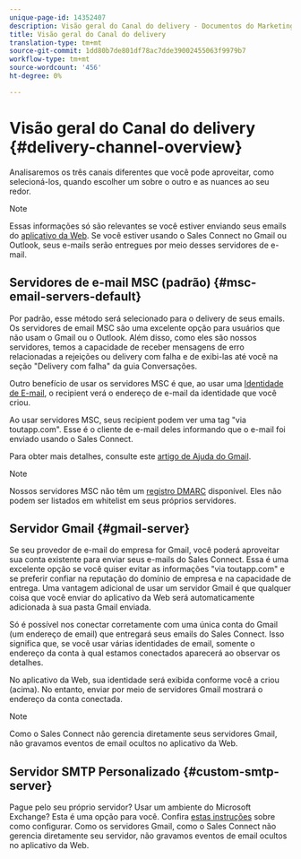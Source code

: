```yaml
---
unique-page-id: 14352407
description: Visão geral do Canal do delivery - Documentos do Marketing - Documentação do produto
title: Visão geral do Canal do delivery
translation-type: tm+mt
source-git-commit: 1dd80b7de801df78ac7dde39002455063f9979b7
workflow-type: tm+mt
source-wordcount: '456'
ht-degree: 0%

---
```



# Visão geral do Canal do delivery {#delivery-channel-overview}

Analisaremos os três canais diferentes que você pode aproveitar, como selecioná-los, quando escolher um sobre o outro e as nuances ao seu redor.

>[!NOTE]
>
>Essas informações só são relevantes se você estiver enviando seus emails do [aplicativo da Web](https://toutapp.com/login). Se você estiver usando o Sales Connect no Gmail ou Outlook, seus e-mails serão entregues por meio desses servidores de e-mail.

## Servidores de e-mail MSC (padrão) {#msc-email-servers-default}

Por padrão, esse método será selecionado para o delivery de seus emails. Os servidores de email MSC são uma excelente opção para usuários que não usam o Gmail ou o Outlook. Além disso, como eles são nossos servidores, temos a capacidade de receber mensagens de erro relacionadas a rejeições ou delivery com falha e de exibi-las até você na seção &quot;Delivery com falha&quot; da guia Conversações.

Outro benefício de usar os servidores MSC é que, ao usar uma [Identidade de E-mail](/help/marketo/product-docs/marketo-sales-connect/getting-started/email-settings/add-identity.md), o recipient verá o endereço de e-mail da identidade que você criou.

Ao usar servidores MSC, seus recipient podem ver uma tag &quot;via toutapp.com&quot;. Esse é o cliente de e-mail deles informando que o e-mail foi enviado usando o Sales Connect.

Para obter mais detalhes, consulte este [artigo de Ajuda do Gmail](https://support.google.com/mail/answer/1311182?hl=en).

>[!NOTE]
>
>Nossos servidores MSC não têm um [registro DMARC](https://dmarc.org/) disponível. Eles não podem ser listados em whitelist em seus próprios servidores.

## Servidor Gmail {#gmail-server}

Se seu provedor de e-mail do empresa for Gmail, você poderá aproveitar sua conta existente para enviar seus e-mails do Sales Connect. Essa é uma excelente opção se você quiser evitar as informações &quot;via toutapp.com&quot; e se preferir confiar na reputação do domínio de empresa e na capacidade de entrega. Uma vantagem adicional de usar um servidor Gmail é que qualquer coisa que você enviar do aplicativo da Web será automaticamente adicionada à sua pasta Gmail enviada.

Só é possível nos conectar corretamente com uma única conta do Gmail (um endereço de email) que entregará seus emails do Sales Connect. Isso significa que, se você usar várias identidades de email, somente o endereço da conta à qual estamos conectados aparecerá ao observar os detalhes.

No aplicativo da Web, sua identidade será exibida conforme você a criou (acima). No entanto, enviar por meio de servidores Gmail mostrará o endereço da conta conectada.

>[!NOTE]
>
>Como o Sales Connect não gerencia diretamente seus servidores Gmail, não gravamos eventos de email ocultos no aplicativo da Web.

## Servidor SMTP Personalizado {#custom-smtp-server}

Pague pelo seu próprio servidor? Usar um ambiente do Microsoft Exchange? Esta é uma opção para você. Confira [estas instruções](http://docs.marketo.com/x/zYTS) sobre como configurar. Como os servidores Gmail, como o Sales Connect não gerencia diretamente seu servidor, não gravamos eventos de email ocultos no aplicativo da Web.
